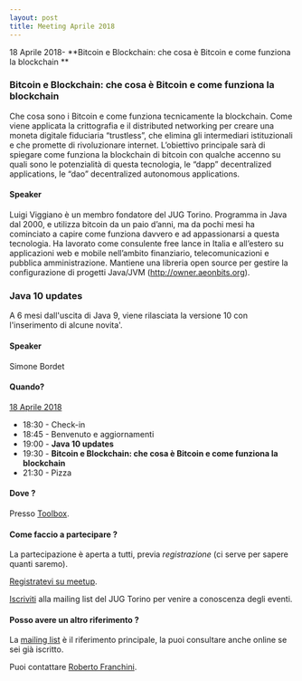 ```yaml
---
layout: post
title: Meeting Aprile 2018
---
```


18 Aprile 2018- **Bitcoin e Blockchain: che cosa è Bitcoin e come funziona la blockchain **

### Bitcoin e Blockchain: che cosa è Bitcoin e come funziona la blockchain

Che cosa sono i Bitcoin e come funziona tecnicamente la blockchain.
Come viene applicata la crittografia e il distributed networking per
creare una moneta digitale fiduciaria “trustless”, che elimina gli
intermediari istituzionali e che promette di rivoluzionare internet.
L’obiettivo principale sarà di spiegare come funziona la blockchain di
bitcoin con qualche accenno su quali sono le potenzialità di questa
tecnologia, le “dapp” decentralized applications, le “dao”
decentralized autonomous applications.

#### Speaker

Luigi Viggiano è un membro fondatore del JUG Torino. Programma in Java
dal 2000, e utilizza bitcoin da un paio d’anni, ma da pochi mesi ha
cominciato a capire come funziona davvero e ad appassionarsi a questa
tecnologia.
Ha lavorato come consulente free lance in Italia e all’estero su
applicazioni web e mobile nell’ambito finanziario, telecomunicazioni e
pubblica amministrazione. Mantiene una libreria open source per
gestire la configurazione di progetti Java/JVM
(http://owner.aeonbits.org).

### Java 10 updates

A 6 mesi dall'uscita di Java 9, viene rilasciata la versione 10 con l'inserimento di alcune novita'.

#### Speaker
Simone Bordet

#### Quando?

<u>18 Aprile 2018</u>

* 18:30 - Check-in
* 18:45 - Benvenuto e aggiornamenti
* 19:00 - **Java 10 updates**
* 19:30 - **Bitcoin e Blockchain: che cosa è Bitcoin e come funziona la blockchain**
* 21:30 - Pizza

#### Dove ?

Presso [Toolbox](/places/toolbox/).

#### Come faccio a partecipare ?

La partecipazione è aperta a tutti, previa *registrazione* (ci serve per sapere quanti saremo).

[Registratevi su meetup](https://www.meetup.com/JUGTorino/events/249564225/).

[Iscriviti](/subscribe/) alla mailing list del JUG Torino per venire a conoscenza degli eventi.

#### Posso avere un altro riferimento ?

La [mailing list](https://groups.yahoo.com/groups/it-torino-java-jug) è il riferimento principale,
la puoi consultare anche online se sei già iscritto.

Puoi contattare [Roberto Franchini](/people/robertofranchini/).

